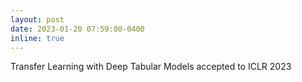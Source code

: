 ```yaml
---
layout: post
date: 2023-01-20 07:59:00-0400
inline: true
---
```


Transfer Learning with Deep Tabular Models accepted to ICLR 2023